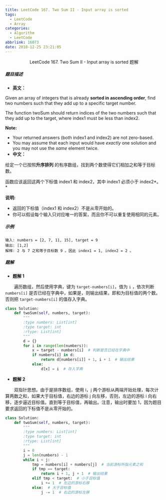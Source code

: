 ```yaml
---
title: LeetCode 167. Two Sum II - Input array is sorted
tags:
  - LeetCode
  - Array
categories:
  - Algorithm
  - LeetCode
abbrlink: 16073
date: 2018-12-25 23:21:05
---
```


<center>LeetCode 167. Two Sum II - Input array is sorted 题解</center>

<!--more-->

##### 题目描述

- **英文：** 

Given an array of integers that is already **sorted in ascending order**, find two numbers such that they add up to a specific target number.

The function twoSum should return indices of the two numbers such that they add up to the target, where index1 must be less than index2.

**Note:**

- Your returned answers (both index1 and index2) are not zero-based.
- You may assume that each input would have *exactly* one solution and you may not use the *same* element twice.
- **中文：** 

给定一个已按照**升序排列** 的有序数组，找到两个数使得它们相加之和等于目标数。

函数应该返回这两个下标值 index1 和 index2，其中 index1 必须小于 index2*。*

**说明:**

- 返回的下标值（index1 和 index2）不是从零开始的。
- 你可以假设每个输入只对应唯一的答案，而且你不可以重复使用相同的元素。

##### 示例

```
输入: numbers = [2, 7, 11, 15], target = 9
输出: [1,2]
解释: 2 与 7 之和等于目标数 9 。因此 index1 = 1, index2 = 2 。
```

##### 题解

- **题解 1**

　　遍历数组，然后使用字典，键为 `target-numbers[i]`，值为 `i` ，依次判断 `numbers[i]` 是否已经在字典中，如果是，则输出结果，即和为目标值的两个数。否则把 `target-numbers[i]` 的值存入字典。

```python
class Solution:
    def twoSum(self, numbers, target):
        """
        :type numbers: List[int]
        :type target: int
        :rtype: List[int]
        """
        d = {}
        for i in range(len(numbers)):
            x = target - numbers[i]  # 判断是否已经在字典中
            if numbers[i] in d:
                return d[numbers[i]] + 1, i + 1  # 输出结果
            else:
                d[x] = i  # 存入字典
```

- **题解 2**

　　双指针思想。由于是排序数组，使用 i，j 两个游标从两端开始处理，每次计算两数之和，如果大于目标值，右边的游标 j 向左移，否则，左边的游标 i 向右移，逐步逼近目标值。直到等于目标值，再输出。注意，输出时要加 1，因为题目要求返回的下标值不是从零开始的。

```python
class Solution:
    def twoSum(self, numbers, target):
        """
        :type numbers: List[int]
        :type target: int
        :rtype: List[int]
        """
        i = 0
        j = len(numbers) - 1
        while i < j:
            tmp = numbers[i] + numbers[j]  # 当前游标所指元素之和
            if tmp == target:
                return i + 1, j + 1  # 输出结果
            elif tmp < target:  # 小于目标值
                i += 1  # 左边的游标右移
            else:  # 大于目标值
                j -= 1  # 右边的游标左移
```


